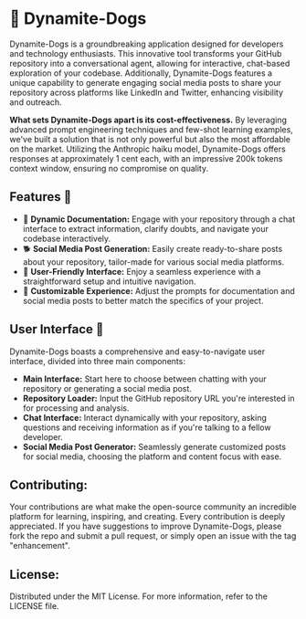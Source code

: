# 🐶 Dynamite-Dogs

Dynamite-Dogs is a groundbreaking application designed for developers and technology enthusiasts. This innovative tool transforms your GitHub repository into a conversational agent, allowing for interactive, chat-based exploration of your codebase. Additionally, Dynamite-Dogs features a unique capability to generate engaging social media posts to share your repository across platforms like LinkedIn and Twitter, enhancing visibility and outreach.

**What sets Dynamite-Dogs apart is its cost-effectiveness.** By leveraging advanced prompt engineering techniques and few-shot learning examples, we've built a solution that is not only powerful but also the most affordable on the market. Utilizing the Anthropic haiku model, Dynamite-Dogs offers responses at approximately 1 cent each, with an impressive 200k tokens context window, ensuring no compromise on quality.

## Features 🐾

- 🦴 **Dynamic Documentation:** Engage with your repository through a chat interface to extract information, clarify doubts, and navigate your codebase interactively.
- 🐕 **Social Media Post Generation:** Easily create ready-to-share posts about your repository, tailor-made for various social media platforms.
- 🐾 **User-Friendly Interface:** Enjoy a seamless experience with a straightforward setup and intuitive navigation.
- 🐩 **Customizable Experience:** Adjust the prompts for documentation and social media posts to better match the specifics of your project.

## User Interface 🎨

Dynamite-Dogs boasts a comprehensive and easy-to-navigate user interface, divided into three main components:

- **Main Interface:** Start here to choose between chatting with your repository or generating a social media post.
- **Repository Loader:** Input the GitHub repository URL you're interested in for processing and analysis.
- **Chat Interface:** Interact dynamically with your repository, asking questions and receiving information as if you're talking to a fellow developer.
- **Social Media Post Generator:** Seamlessly generate customized posts for social media, choosing the platform and content focus with ease.

## Contributing:
Your contributions are what make the open-source community an incredible platform for learning, inspiring, and creating. Every contribution is deeply appreciated. If you have suggestions to improve Dynamite-Dogs, please fork the repo and submit a pull request, or simply open an issue with the tag "enhancement".

## License:
Distributed under the MIT License. For more information, refer to the LICENSE file.